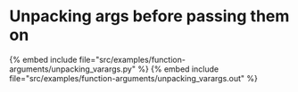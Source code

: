 # Unpacking args before passing them on

{% embed include file="src/examples/function-arguments/unpacking_varargs.py" %}
{% embed include file="src/examples/function-arguments/unpacking_varargs.out" %}




